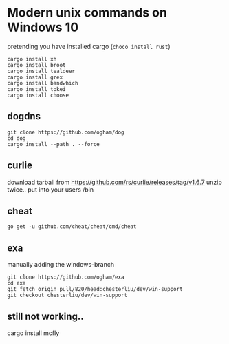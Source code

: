 # Modern unix commands on Windows 10

pretending you have installed cargo (`choco install rust`)

    cargo install xh
    cargo install broot
    cargo install tealdeer
    cargo install grex
    cargo install bandwhich
    cargo install tokei
    cargo install choose

## dogdns

    git clone https://github.com/ogham/dog
    cd dog
    cargo install --path . --force

## curlie

download tarball from https://github.com/rs/curlie/releases/tag/v1.6.7
unzip twice.. put into your users /bin

## cheat

    go get -u github.com/cheat/cheat/cmd/cheat

## exa

manually adding the windows-branch

    git clone https://github.com/ogham/exa
    cd exa
    git fetch origin pull/820/head:chesterliu/dev/win-support
    git checkout chesterliu/dev/win-support


## still not working..

cargo install mcfly
